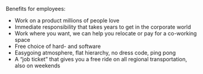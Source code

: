 Benefits for employees:

* Work on a product millions of people love
* Immediate responsibility that takes years to get in the corporate world
* Work where you want, we can help you relocate or pay for a co-working space
* Free choice of hard- and software
* Easygoing atmosphere, flat hierarchy, no dress code, ping pong
* A “job ticket” that gives you a free ride on all regional transportation, also on weekends
